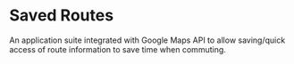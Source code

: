 # Saved Routes

An application suite integrated with Google Maps API to allow saving/quick access of route information to save time when commuting.